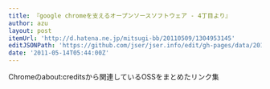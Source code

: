 ```yaml
---
title: 『google chromeを支えるオープンソースソフトウェア - 4丁目より』
author: azu
layout: post
itemUrl: 'http://d.hatena.ne.jp/mitsugi-bb/20110509/1304953145'
editJSONPath: 'https://github.com/jser/jser.info/edit/gh-pages/data/2011/05/index.json'
date: '2011-05-14T05:44:00Z'
---
```

Chromeのabout:creditsから関連しているOSSをまとめたリンク集
